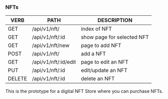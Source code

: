 ### NFTs
   VERB 		 | 		  PATH 		 |  	 DESCRIPTION
------------ | ------------- | -------------------
GET | /api/v1/nft/ | index of NFT |
GET | /api/v1/nft/:id | show page for selected NFT |
GET | /api/v1/nft/new | page to add NFT |
POST | /api/v1/nft/ | add a NFT |
GET | /api/v1/nft/:id/edit | page to edit an NFT |
PUT | /api/v1/nft/:id | edit/update an NFT |
DELETE | /api/v1/nft/:id | delete an NFT |

This is the prototype for a digital NFT Store where you can purchase NFTs.